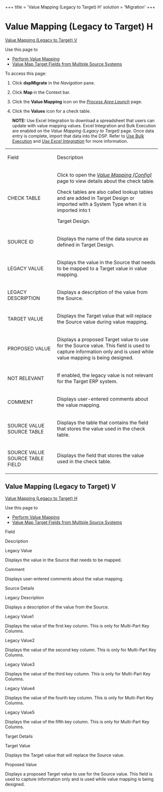+++
title = 'Value Mapping (Legacy to Target) H'
solution = 'Migration'
+++

# Value Mapping (Legacy to Target) H

[Value Mapping (Legacy to Target) V](#Value_Mapping_Legacy_to1)

<div class="use">

Use this page to

  - [Perform Value
    Mapping](../Use_Cases/Perform_Value_Mapping_Overview)
  - [Value Map Target Fields from Multiple Source
    Systems](../Use_Cases/Value_Map_Target_Fields_from_Mulitple_Source_Systems)

</div>

To access this page:

1.  Click <span style="font-weight: bold;">dspMigrate</span> in the
    <span style="font-style: italic;">Navigation</span> pane.

2.  Click <span style="font-weight: bold;">Map </span>in the Context
    bar.

3.  Click the <span style="font-weight: bold;">Value Mapping</span> icon
    on the *[Process Area Launch](Process_Area_Launch_map)* page.

4.  Click the <span style="font-weight: bold;">Values</span> icon for a
    check table.
    
    **NOTE:** Use Excel Integration to download a spreadsheet that users
    can update with value mapping values. Excel Integration and Bulk
    Execution are enabled on the *Value Mapping (Legacy to Target)*
    page. Once data entry is complete, import that data into the DSP.
    Refer to [Use Bulk
    Execution](../../../Platform/Bulk_Exec/Use_Bulk_Execution) and
    *[Use Excel
    Integration](../../../Platform/Excel_Int/Use_Excel_Integration)*
    for more information.

<table>
<tbody>
<tr class="odd">
<td><p>Field</p></td>
<td><p>Description</p></td>
</tr>
<tr class="even">
<td><p>CHECK TABLE</p></td>
<td><p>Click to open the <a href="Value_Mapping_Config_H"><em>Value Mapping (Config)</em></a> page to view details about the check table.</p>
<p>Check tables are also called lookup tables and are added in Target Design or imported with a System Type when it is imported into t</p>
<p>Target Design.</p></td>
</tr>
<tr class="odd">
<td><p>SOURCE ID</p></td>
<td><p>Displays the name of the data source as defined in Target Design.</p></td>
</tr>
<tr class="even">
<td><p>LEGACY VALUE</p></td>
<td><p>Displays the value in the Source that needs to be mapped to a Target value in value mapping.</p></td>
</tr>
<tr class="odd">
<td><p>LEGACY DESCRIPTION</p></td>
<td><p>Displays a description of the value from the Source.</p></td>
</tr>
<tr class="even">
<td><p>TARGET VALUE</p></td>
<td><p>Displays the Target value that will replace the Source value during value mapping.</p></td>
</tr>
<tr class="odd">
<td><p>PROPOSED VALUE</p></td>
<td><p>Displays a proposed Target value to use for the Source value. This field is used to capture information only and is used while value mapping is being designed.</p></td>
</tr>
<tr class="even">
<td><p>NOT RELEVANT</p></td>
<td><p>If enabled, the legacy value is not relevant for the Target ERP system.</p></td>
</tr>
<tr class="odd">
<td><p>COMMENT</p></td>
<td><p>Displays user-entered comments about the value mapping.</p></td>
</tr>
<tr class="even">
<td><p>SOURCE VALUE SOURCE TABLE</p></td>
<td><p>Displays the table that contains the field that stores the value used in the check table.</p></td>
</tr>
<tr class="odd">
<td><p>SOURCE VALUE SOURCE TABLE FIELD</p></td>
<td><p>Displays the field that stores the value used in the check table.</p></td>
</tr>
</tbody>
</table>

## <span id="Value_Mapping_Legacy_to1"></span>Value Mapping (Legacy to Target) V

[Value Mapping (Legacy to Target) H](#Value_Mapping_Legacy_to_Target_H)

<div class="use">

Use this page to

  - [Perform Value
    Mapping](../Use_Cases/Perform_Value_Mapping_Overview)
  - [Value Map Target Fields from Multiple Source
    Systems](../Use_Cases/Value_Map_Target_Fields_from_Mulitple_Source_Systems)

</div>

Field

Description

Legacy Value

Displays the value in the Source that needs to be mapped.

Comment

Displays user-entered comments about the value mapping.

Source Details

Legacy Description

Displays a description of the value from the Source.

Legacy Value1

Displays the value of the first key column. This is only for Multi-Part
Key Columns.

Legacy Value2

Displays the value of the second key column. This is only for Multi-Part
Key Columns.

Legacy Value3

Displays the value of the third key column. This is only for Multi-Part
Key Columns.

Legacy Value4

Displays the value of the fourth key column. This is only for Multi-Part
Key Columns.

Legacy Value5

Displays the value of the fifth key column. This is only for Multi-Part
Key Columns.

Target Details

Target Value

Displays the Target value that will replace the Source value.

Proposed Value

Displays a proposed Target value to use for the Source value. This field
is used to capture information only and is used while value mapping is
being designed.
